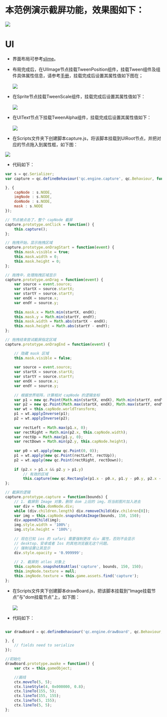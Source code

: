 ﻿# 本范例演示截屏功能，效果图如下：<br>    
![](images/show.gif)    

# UI     
 
* 界面布局可参考[slime](http://engine.zuoyouxi.com/demo/Layout/slime/index.html)。<br>     
* 布局完成后，在UIImage节点挂载TweenPosition组件，挂载Tween组件及组件具体属性信息，请参考[手册](http://docs.zuoyouxi.com/manual/Tween/index.html)，挂载完成后设置其属性值如下图在；<br>      
![](images/tp.png)        

* 在Sprite节点挂载TweenScale组件，挂载完成后设置其属性值如下：<br>    
![](images/ts.png)   

* 在UIText节点下挂载TweenAlpha组件，挂载完成后设置其属性值如下：<br>    
![](images/ta.png)     

* 在Scripts文件夹下创建脚本capture.js，将该脚本挂载到UIRoot节点，并把对应的节点拖入到属性框，如下图：<br>   
 
![](images/script.png)    

* 代码如下：<br>     

```javascript   
var s = qc.Serializer;
var capture = qc.defineBehaviour('qc.engine.capture', qc.Behaviour, function() {

}, {
    capNode : s.NODE,
	imgNode : s.NODE,
    domNode : s.NODE,
    mask : s.NODE
});

// 节点被点击了，整个 capNode 截屏
capture.prototype.onClick = function() {
    this.capture();
};

// 拖拽开始，显示拖拽区域
capture.prototype.onDragStart = function(event) {
	this.mask.visible = true;
    this.mask.width = 0;
    this.mask.height = 0;
};

// 拖拽中，处理拖拽区域显示
capture.prototype.onDrag = function(event) {
	var source = event.source;
    var startX = source.startX;
    var startY = source.startY;
    var endX = source.x;
    var endY = source.y;
    
    this.mask.x = Math.min(startX, endX);
    this.mask.y = Math.min(startY, endY);
    this.mask.width = Math.abs(startX - endX);
    this.mask.height = Math.abs(startY - endY);
};

// 拖拽结束尝试截屏指定区域
capture.prototype.onDragEnd = function(event) {

    // 隐藏 mask 区域
    this.mask.visible = false;
    
    var source = event.source;
    var startX = source.startX;
    var startY = source.startY;
    var endX = source.x;
    var endY = source.y;
    
    // 根据世界矩阵，计算相对 capNode 的逻辑坐标
    var p1 = new qc.Point(Math.min(startX, endX), Math.min(startY, endY));
    var p2 = new qc.Point(Math.max(startX, endX), Math.max(startY, endY));
    var wt = this.capNode.worldTransform;
    p1 = wt.applyInverse(p1);
    p2 = wt.applyInverse(p2);
    
    var rectLeft = Math.max(p1.x, 0);
    var rectRight = Math.min(p2.x, this.capNode.width);
    var rectUp = Math.max(p1.y, 0);
    var rectDown = Math.min(p2.y, this.capNode.height);
    
    var p0 = wt.apply(new qc.Point(0, 0));
    p1 = wt.apply(new qc.Point(rectLeft, rectUp));
    p2 = wt.apply(new qc.Point(rectRight, rectDown));
    
    if (p2.x > p1.x && p2.y > p1.y)
        // 有效的区域
		this.capture(new qc.Rectangle(p1.x - p0.x, p1.y - p0.y, p2.x - p1.x, p2.y - p1.y));
};

// 截屏的逻辑
capture.prototype.capture = function(bounds) {
    // 1. 截屏到 Image 对象，删除 dom 上旧的 img，将当前图片加入进去
    var div = this.domNode.div;
    while (div.children.length) div.removeChild(div.children[0]);
    var img = this.capNode.snapshotAsImage(bounds, 150, 150);
    div.appendChild(img);
    img.style.width = '100%';
    img.style.height = '100%';
    
    // 现在已知 ios 的 safari 需要强制更改 div 属性，否则不会显示
    // desktop、安卓或者 Ios 的其他浏览器无这个问题。
    // 强制设置让其显示
    div.style.opacity = '0.999999';
    
    // 2. 截屏到 atlas 对象上
	this.capNode.snapshotAsAtlas('capture', bounds, 150, 150);
	this.imgNode.texture = null;
	this.imgNode.texture = this.game.assets.find('capture');
};       
```     

* 在Scripts文件夹下创建脚本drawBoard.js，把该脚本挂载到"Image挂载节点”与"dom挂载节点”上，如下图：<br>    
![](images/script1.png)     

* 代码如下：<br>      

```javascript   

var drawBoard = qc.defineBehaviour('qc.engine.drawBoard', qc.Behaviour, function() {

}, {
    // fields need to serialize
});

//初始化
drawBoard.prototype.awake = function() {
	var ctx = this.gameObject;

	//画线
    ctx.moveTo(5, 5);
    ctx.lineStyle(4, 0x000000, 0.8);
    ctx.lineTo(155, 5);
    ctx.lineTo(155, 155);
    ctx.lineTo(5, 155);
    ctx.lineTo(5, 5);
};        
```

     
